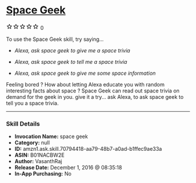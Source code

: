 # [Space Geek](http://alexa.amazon.com/#skills/amzn1.ask.skill.70794418-aa79-48b7-a0ad-b1ffec9ae33a)
![0 stars](../../images/ic_star_border_black_18dp_1x.png)![0 stars](../../images/ic_star_border_black_18dp_1x.png)![0 stars](../../images/ic_star_border_black_18dp_1x.png)![0 stars](../../images/ic_star_border_black_18dp_1x.png)![0 stars](../../images/ic_star_border_black_18dp_1x.png) 0

To use the Space Geek skill, try saying...

* *Alexa, ask space geek to give me a space trivia*

* *Alexa, ask space geek to tell me a space trivia*

* *Alexa, ask space geek to give me some space information*

Feeling bored ? How about letting Alexa educate you with random interesting facts about space ? Space Geek can read out space trivia on demand for the geek in you. give it a try... ask Alexa, to ask space geek to tell you a space trivia.

***

### Skill Details

* **Invocation Name:** space geek
* **Category:** null
* **ID:** amzn1.ask.skill.70794418-aa79-48b7-a0ad-b1ffec9ae33a
* **ASIN:** B01NACBW2E
* **Author:** VasanthRaj
* **Release Date:** December 1, 2016 @ 08:35:18
* **In-App Purchasing:** No
